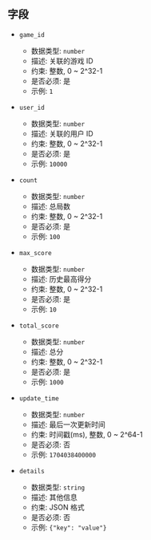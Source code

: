 ## 字段

- `game_id`
    - 数据类型: `number`
    - 描述: 关联的游戏 ID
    - 约束: 整数, 0 ~ 2^32-1
    - 是否必须: 是
    - 示例: `1`

- `user_id`
    - 数据类型: `number`
    - 描述: 关联的用户 ID
    - 约束: 整数, 0 ~ 2^32-1
    - 是否必须: 是
    - 示例: `10000`

- `count`
    - 数据类型: `number`
    - 描述: 总局数
    - 约束: 整数, 0 ~ 2^32-1
    - 是否必须: 是
    - 示例: `100`

- `max_score`
    - 数据类型: `number`
    - 描述: 历史最高得分
    - 约束: 整数, 0 ~ 2^32-1
    - 是否必须: 是
    - 示例: `10`

- `total_score`
    - 数据类型: `number`
    - 描述: 总分
    - 约束: 整数, 0 ~ 2^32-1
    - 是否必须: 是
    - 示例: `1000`

- `update_time`
    - 数据类型: `number`
    - 描述: 最后一次更新时间
    - 约束: 时间戳(ms), 整数, 0 ~ 2^64-1
    - 是否必须: 否
    - 示例: `1704038400000`

- `details`
    - 数据类型: `string`
    - 描述: 其他信息
    - 约束: JSON 格式
    - 是否必须: 否
    - 示例: `{"key": "value"}`